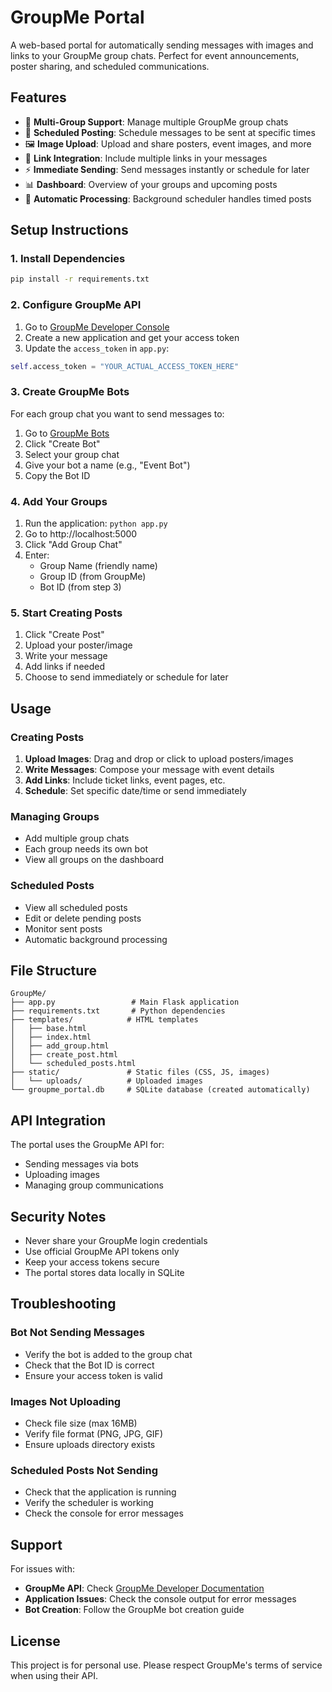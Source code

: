 # GroupMe Portal

A web-based portal for automatically sending messages with images and links to your GroupMe group chats. Perfect for event announcements, poster sharing, and scheduled communications.

## Features

- 🎯 **Multi-Group Support**: Manage multiple GroupMe group chats
- 📅 **Scheduled Posting**: Schedule messages to be sent at specific times
- 🖼️ **Image Upload**: Upload and share posters, event images, and more
- 🔗 **Link Integration**: Include multiple links in your messages
- ⚡ **Immediate Sending**: Send messages instantly or schedule for later
- 📊 **Dashboard**: Overview of your groups and upcoming posts
- 🔄 **Automatic Processing**: Background scheduler handles timed posts

## Setup Instructions

### 1. Install Dependencies

```bash
pip install -r requirements.txt
```

### 2. Configure GroupMe API

1. Go to [GroupMe Developer Console](https://dev.groupme.com/)
2. Create a new application and get your access token
3. Update the `access_token` in `app.py`:

```python
self.access_token = "YOUR_ACTUAL_ACCESS_TOKEN_HERE"
```

### 3. Create GroupMe Bots

For each group chat you want to send messages to:

1. Go to [GroupMe Bots](https://dev.groupme.com/bots)
2. Click "Create Bot"
3. Select your group chat
4. Give your bot a name (e.g., "Event Bot")
5. Copy the Bot ID

### 4. Add Your Groups

1. Run the application: `python app.py`
2. Go to http://localhost:5000
3. Click "Add Group Chat"
4. Enter:
   - Group Name (friendly name)
   - Group ID (from GroupMe)
   - Bot ID (from step 3)

### 5. Start Creating Posts

1. Click "Create Post"
2. Upload your poster/image
3. Write your message
4. Add links if needed
5. Choose to send immediately or schedule for later

## Usage

### Creating Posts

1. **Upload Images**: Drag and drop or click to upload posters/images
2. **Write Messages**: Compose your message with event details
3. **Add Links**: Include ticket links, event pages, etc.
4. **Schedule**: Set specific date/time or send immediately

### Managing Groups

- Add multiple group chats
- Each group needs its own bot
- View all groups on the dashboard

### Scheduled Posts

- View all scheduled posts
- Edit or delete pending posts
- Monitor sent posts
- Automatic background processing

## File Structure

```
GroupMe/
├── app.py                 # Main Flask application
├── requirements.txt       # Python dependencies
├── templates/            # HTML templates
│   ├── base.html
│   ├── index.html
│   ├── add_group.html
│   ├── create_post.html
│   └── scheduled_posts.html
├── static/               # Static files (CSS, JS, images)
│   └── uploads/          # Uploaded images
└── groupme_portal.db     # SQLite database (created automatically)
```

## API Integration

The portal uses the GroupMe API for:
- Sending messages via bots
- Uploading images
- Managing group communications

## Security Notes

- Never share your GroupMe login credentials
- Use official GroupMe API tokens only
- Keep your access tokens secure
- The portal stores data locally in SQLite

## Troubleshooting

### Bot Not Sending Messages
- Verify the bot is added to the group chat
- Check that the Bot ID is correct
- Ensure your access token is valid

### Images Not Uploading
- Check file size (max 16MB)
- Verify file format (PNG, JPG, GIF)
- Ensure uploads directory exists

### Scheduled Posts Not Sending
- Check that the application is running
- Verify the scheduler is working
- Check the console for error messages

## Support

For issues with:
- **GroupMe API**: Check [GroupMe Developer Documentation](https://dev.groupme.com/docs)
- **Application Issues**: Check the console output for error messages
- **Bot Creation**: Follow the GroupMe bot creation guide

## License

This project is for personal use. Please respect GroupMe's terms of service when using their API.
